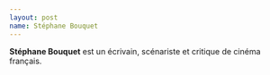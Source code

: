 ```yaml
---
layout: post
name: Stéphane Bouquet
---
```

**Stéphane Bouquet** est un écrivain, scénariste et critique de cinéma français.